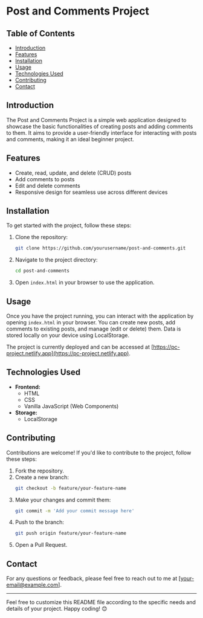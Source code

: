 # Post and Comments Project

## Table of Contents
- [Introduction](#introduction)
- [Features](#features)
- [Installation](#installation)
- [Usage](#usage)
- [Technologies Used](#technologies-used)
- [Contributing](#contributing)
- [Contact](#contact)

## Introduction
The Post and Comments Project is a simple web application designed to showcase the basic functionalities of creating posts and adding comments to them. It aims to provide a user-friendly interface for interacting with posts and comments, making it an ideal beginner project.

## Features
- Create, read, update, and delete (CRUD) posts
- Add comments to posts
- Edit and delete comments
- Responsive design for seamless use across different devices

## Installation
To get started with the project, follow these steps:

1. Clone the repository:
    ```sh
    git clone https://github.com/yourusername/post-and-comments.git
    ```

2. Navigate to the project directory:
    ```sh
    cd post-and-comments
    ```

3. Open `index.html` in your browser to use the application.

## Usage
Once you have the project running, you can interact with the application by opening `index.html` in your browser. You can create new posts, add comments to existing posts, and manage (edit or delete) them. Data is stored locally on your device using LocalStorage.

The project is currently deployed and can be accessed at [https://pc-project.netlify.app](https://pc-project.netlify.app).

## Technologies Used
- **Frontend:**
    - HTML
    - CSS
    - Vanilla JavaScript (Web Components)
- **Storage:**
    - LocalStorage

## Contributing
Contributions are welcome! If you'd like to contribute to the project, follow these steps:
1. Fork the repository.
2. Create a new branch:
    ```sh
    git checkout -b feature/your-feature-name
    ```
3. Make your changes and commit them:
    ```sh
    git commit -m 'Add your commit message here'
    ```
4. Push to the branch:
    ```sh
    git push origin feature/your-feature-name
    ```
5. Open a Pull Request.

## Contact
For any questions or feedback, please feel free to reach out to me at [your-email@example.com].

---

Feel free to customize this README file according to the specific needs and details of your project. Happy coding! 😊
